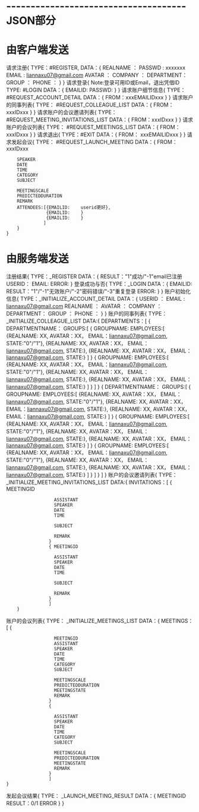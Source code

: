 # -------------------------------------JSON部分
# 由客户端发送     #
请求注册{
    TYPE：#REGISTER,
    DATA：{
        REALNAME  ： 
        PASSWD    :  xxxxxxx
        EMAIL     :  liannaxu07@gmail.com
        AVATAR    ：
        COMPANY   ：
        DEPARTMENT：
        GROUP     ：
        PHONE     ：
        }
    }
请求登录{   Note:登录可用ID或Email，退出凭借ID
    TYPE: #LOGIN
    DATA：{
        EMAILID:
        PASSWD:
        }
    }
请求账户细节信息{
    TYPE： #REQUEST_ACCOUNT_DETAIL
        DATA：{
            FROM：xxxEMAILIDxxx
            }
    }
请求账户的同事列表{
    TYPE： #REQUEST_COLLEAGUE_LIST
    DATA：{
        FROM：xxxIDxxx
        }
    }
请求账户的会议邀请列表{
    TYPE： #REQUEST_MEETING_INVITATIONS_LIST
    DATA：{
        FROM：xxxIDxxx
        }
    }
请求账户的会议列表{
    TYPE： #REQUEST_MEETINGS_LIST
    DATA：{
        FROM：xxxIDxxx
        }
    }
请求退出{
    TYPE：#EXIT
    DATA：{
        FROM： xxxEMAILIDxxx
        }
    }
请求发起会议{
    TYPE： #REQUEST_LAUNCH_MEETING
    DATA：{
        FROM：xxxIDxxx
<!--         INITIATOR -->
<!--         ASSISTANT -->
        SPEAKER
        DATE
        TIME
        CATEGORY
        SUBJECT
<!--         MEETINGNAME -->
<!--         OWNUNIT -->
        MEETINGSCALE
        PREDICTEDDURATION
        REMARK
        ATTENDEES:[{EMAILID:    userid更好},
                   {EMAILID:    }
                   {EMAILID:    }
                  ]
        }
    }
<!--请求回复邀请{
    TYPE： #REQUEST_SEND_INVITATION_RESULT
    DATA：{
        FROM：xxxIDxxx
        RESULT:0/1
        MEETINGID:
        CAUSE
        }
    }-->
<!--请求开始会议{
    TYPE： #REQUEST_START_MEETING
    DATA：{
        FROM：xxxIDxxx
        MEETINGID:
        }
    }-->
<!--请求终止会议{
    TYPE： #REQUEST_STOP_MEETING
    DATA：{
        FROM：xxxIDxxx
        MEETINGID:
        }
    }-->
# 由服务端发送 
注册结果{
    TYPE：_REGISTER
    DATA：{
        RESULT："1"成功/"-1"email已注册
        USERID：
        EMAIL:
        ERROR:
    }
登录成功与否{
    TYPE：_LOGIN
    DATA：{
        EMAILID:
        RESULT："1"/"-1"无效账户/"-2"密码错误/"-3"重复登录
        ERROR:
        }
    }
账户初始化信息{
    TYPE：_INITIALIZE_ACCOUNT_DETAIL
        DATA：{
            USERID    ：
            EMAIL     :  liannaxu07@gmail.com
            REALNAME  ： 
            AVATAR    ：
            COMPANY   ：
            DEPARTMENT：
            GROUP     ：
            PHONE     ：
            }
    }
账户的同事列表{
    TYPE：_INITIALIZE_COLLEAGUE_LIST
    DATA:{
        DEPARTMENTS：[
                    { DEPARTMENTNAME：
                      GROUPS:[
                                {   GROUPNAME:
                                    EMPLOYEES:[     {REALNAME:  XX,     AVATAR：XX，    EMAIL：liannaxu07@gmail.com, STATE:"0"/"1"},
                                                    {REALNAME:  XX,     AVATAR：XX，    EMAIL：liannaxu07@gmail.com, STATE:},
                                                    {REALNAME:  XX,     AVATAR：XX，    EMAIL：liannaxu07@gmail.com, STATE:}
                                              ]
                                }
                                {   GROUPNAME:
                                    EMPLOYEES:[     {REALNAME:  XX,     AVATAR：XX，    EMAIL：liannaxu07@gmail.com, STATE:"0"/"1"},
                                                    {REALNAME:  XX,     AVATAR：XX，    EMAIL：liannaxu07@gmail.com, STATE:},
                                                    {REALNAME:  XX,     AVATAR：XX，    EMAIL：liannaxu07@gmail.com, STATE:}
                                              ]
                                }
                             ]
                    }
                    { DEPARTMENTNAME：
                      GROUPS:[
                                {   GROUPNAME:
                                    EMPLOYEES:[     {REALNAME:  XX,     AVATAR：XX，    EMAIL：liannaxu07@gmail.com, STATE:"0"/"1"},
                                                    {REALNAME:  XX,     AVATAR：XX，    EMAIL：liannaxu07@gmail.com, STATE:},
                                                    {REALNAME:  XX,     AVATAR：XX，    EMAIL：liannaxu07@gmail.com, STATE:}
                                              ]
                                }
                                {   GROUPNAME:
                                    EMPLOYEES:[     {REALNAME:  XX,     AVATAR：XX，    EMAIL：liannaxu07@gmail.com, STATE:"0"/"1"},
                                                    {REALNAME:  XX,     AVATAR：XX，    EMAIL：liannaxu07@gmail.com, STATE:},
                                                    {REALNAME:  XX,     AVATAR：XX，    EMAIL：liannaxu07@gmail.com, STATE:}
                                              ]
                                }
                                {   GROUPNAME:
                                    EMPLOYEES:[     {REALNAME:  XX,     AVATAR：XX，    EMAIL：liannaxu07@gmail.com, STATE:"0"/"1"},
                                                    {REALNAME:  XX,     AVATAR：XX，    EMAIL：liannaxu07@gmail.com, STATE:},
                                                    {REALNAME:  XX,     AVATAR：XX，    EMAIL：liannaxu07@gmail.com, STATE:}
                                              ]
                                }
                             ]
                    }
                    ]
        }
账户的会议邀请列表{
    TYPE：_INITIALIZE_MEETING_INVITATIONS_LIST
    DATA:{
        INVITATIONS：[
                    { MEETINGID 
<!--                       INITIATOR -->
                      ASSISTANT
                      SPEAKER
                      DATE
                      TIME
<!--                       CATAGRO -->
                      SUBJECT
<!--                       MEETINGNAME -->
<!--                       OWNUNIT -->
<!--                       MEETINGSCALE -->
<!--                       PREDICTEDDURATION -->
<!--                       MEETINGSTATE -->
                      REMARK
                    }
                    { MEETINGID  
<!--                       INITIATOR -->
                      ASSISTANT
                      SPEAKER
                      DATE
                      TIME
<!--                       CATAGRO -->
                      SUBJECT
<!--                       MEETINGNAME -->
<!--                       OWNUNIT -->
<!--                       MEETINGSCALE -->
<!--                       PREDICTEDDURATION -->
<!--                       MEETINGSTATE -->
                      REMARK
                    }
                    ]
        }
账户的会议列表{
    TYPE： _INITIALIZE_MEETINGS_LIST
    DATA：{
        MEETINGS：[
                    { 
<!--                       INITIATOR -->
                      MEETINGID
                      ASSISTANT
                      SPEAKER
                      DATE
                      TIME
                      CATEGORY
                      SUBJECT
<!--                       MEETINGNAME -->
<!--                       OWNUNIT -->
                      MEETINGSCALE
                      PREDICTEDDURATION
                      MEETINGSTATE
                      REMARK
                    }
                    { 
<!--                       INITIATOR -->
                      ASSISTANT
                      SPEAKER
                      DATE
                      TIME
                      CATEGORY
                      SUBJECT
<!--                       MEETINGNAME -->
<!--                       OWNUNIT -->
                      MEETINGSCALE
                      PREDICTEDDURATION
                      MEETINGSTATE
                      REMARK
                    }
                    ]
    }
发起会议结果{
    TYPE： _LAUNCH_MEETING_RESULT
    DATA：{
        MEETINGID
        RESULT：0/1
        ERROR
        }
    }  
